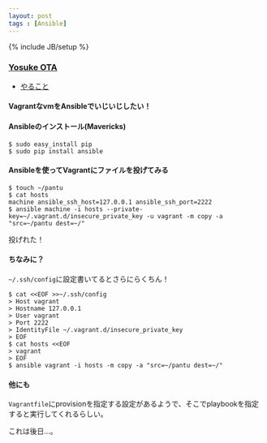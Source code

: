```yaml
---
layout: post
tags : [Ansible]
---
```

{% include JB/setup %}

### [Yosuke OTA](https://twitter.com/y0t4)

* [やること](https://github.com/OkinawaDevOps/okinawadevops.github.com/issues/34)

#### VagrantなvmをAnsibleでいじいじしたい！

#### Ansibleのインストール(Mavericks)

```
$ sudo easy_install pip
$ sudo pip install ansible
```

#### Ansibleを使ってVagrantにファイルを投げてみる

```
$ touch ~/pantu
$ cat hosts
machine ansible_ssh_host=127.0.0.1 ansible_ssh_port=2222
$ ansible machine -i hosts --private-key=~/.vagrant.d/insecure_private_key -u vagrant -m copy -a "src=~/pantu dest=~/"
```

投げれた！

#### ちなみに？

`~/.ssh/config`に設定書いてるとさらにらくちん！

```
$ cat <<EOF >>~/.ssh/config
> Host vagrant
> Hostname 127.0.0.1
> User vagrant
> Port 2222
> IdentityFile ~/.vagrant.d/insecure_private_key
> EOF
$ cat hosts <<EOF
> vagrant
> EOF
$ ansible vagrant -i hosts -m copy -a "src=~/pantu dest=~/"
```

#### 他にも

`Vagrantfile`にprovisionを指定する設定があるようで、そこでplaybookを指定すると実行してくれるらしい。

これは後日...。
